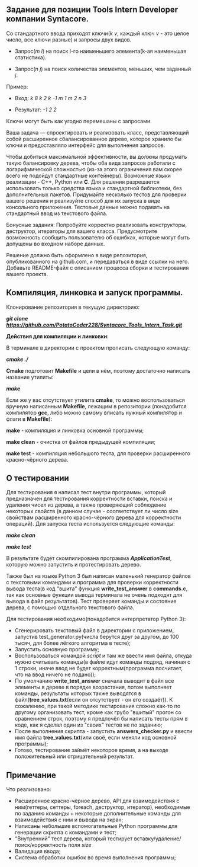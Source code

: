 ## Задание для позиции Tools Intern Developer компании Syntacore.<br>

Со стандартного ввода приходят ключи(*k v*, каждый ключ *v* - это целое число, все ключи разные) и запросы двух
видов.<br>

- Запрос(*m i*) на поиск i-го наименьшего элемента(k-ая наименьшая статистика).<br>

- Запрос(*n j*) на поиск количества элементов, меньших, чем заданный *j*.<br>

Пример:<br>

* Вход: *k 8 k 2 k -1 m 1 m 2 n 3*<br>

* Результат: *-1 2 2*

Ключи могут быть как угодно перемешаны с запросами.<br>

Ваша задача — спроектировать и реализовать класс, представляющий собой расширенное
сбалансированное дерево, которое хранило бы ключи и предоставляло интерфейс для
выполнения запросов.

Чтобы добиться максимальной эффективности, вы должны продумать такую балансировку
дерева, чтобы оба вида запросов работали с логарифмической сложностью (из-за этого
ограничения вам скорее всего не подойдут стандартные контейнеры).
Возможные языки реализации - C++, Python или **C**. Для решения разрешается использовать только
средства языка и стандартной библиотеки, без дополнительных пакетов.
Придумайте несколько тестов для проверки вашего решения и реализуйте способ для их запуска в
виде консольного приложения. Тестовые данные можно подавать на стандартный ввод из
текстового файла.<br>

Бонусные задания:
Попробуйте корректно реализовать конструкторы, деструктор, итераторы для вашего класса.
Предусмотрите возможность сообщить пользователю об ошибках, которые могут быть допущены
во входном наборе данных.<br>

Решение должно быть оформлено в виде репозитория, опубликованного на github.com, и
передаваться в виде ссылки на него. Добавьте README-файл с описанием процесса сборки и
тестирования вашего проекта.

## Компиляция, линковка и запуск программы.

Клонирование репозитория в текущую директорию:

***git clone https://github.com/PotatoCoder228/Syntacore_Tools_Intern_Task.git***

**Действия для компиляции и линковки**:

В терминале в директории с проектом прописать следующую команду:

***cmake ./***

**Cmake** подготовит **Makefile** и цели в нём, поэтому достаточно написать название утилиты:

***make***

Если же у вас отсутствует утилита **cmake**, то можно воспользоваться вручную написанным **Makefile**, лежащим в
репозитории
(понадобится компилятор **gcc**, либо можно самому вписать нужный компилятор и флаги в **Makefile**):

**make** - компиляция и линковка основной программы;

**make clean** - очистка от файлов предыдущей компиляции;

**make test** - компиляция небольшого теста, для проверки расширенного красно-чёрного дерева.

## О тестировании

Для тестирования я написал тест внутри программы, который предназначен для тестирования
корректности вставки, поиска и удаления чисел из дерева, а также проверяющий соблюдение некоторых свойств
(в данном случае - соответствует ли число size свойствам расширенного красно-чёрного дерева для корректности операций).
Для запуска теста используется следующие команды:

***make сlean***

***make test***

В результате будет скомпилирована программа ***ApplicationTest***, которую можно запустить
и протестировать дерево.

Также был на языке Python 3 был написан маленький генератор файлов с текстовыми командами и программа для
проверки корректности вывода теста(в код "вшита" функция **write_test_answer** в **commands.c**, так как основные
функции вывода
терминала не очень подходят для вывода в файл результатов).
Тест проверяет команды и состояние дерева, с помощью отдельного текстового файла.

Для тестирования необходимо(понадобится интерпретатор Python 3):

* Сгенерировать текстовый файл в директории с приложением, запустив test_generator.py(числа берутся друг за другом, до
  100 тысяч,
  для более лёгкого алгоритма в тесте);
* Запустить основную программу;
* Воспользоваться командой *script* и там же ввести имя файла, откуда нужно считывать команды(в файле идут команды
  подряд, начиная с 1 строки,
  иначе ввод не будет корректным(программа посчитает, что на ввод ничего не подано));
* По умолчанию **write_test_answer** сначала выводит в файл все элементы в дереве в порядке возрастания, потом выполняет
  команды, результаты которых
  также выводятся в файл(**tree_values.txt**(если он отсутствует - он его создаёт)). К сожалению, при такой методике
  тестирования сложно как-то по другому организовать тест,
  кроме как грубо "вшитый" прогон со сравнением строк, поэтому я предпочёл бы написать тесты прям в коде, как я сделал
  один из "своих" тестов не по заданию;
* После выполнения скрипта - запустить **answers_checker.py** и ввести имя файла **tree_values.txt**(или своё, если
  меняли код основной программы);
* Готово, тестирование займёт некоторое время, а на выходе положительный или отрицательный результат.

## Примечание

Что реализовано:

* Расширенное красно-чёрное дерево, API для взаимодействия с ним(геттеры, сеттеры, foreach, деструктор, итератор),
  необходимые по заданию команды +
  некоторые дополнительные команды для взаимодействия с ним и вывода на экран;
* Написаны небольшие вспомогательные Python программы для генерации скрипта с командами и тест;
* "Внутренний" тест дерева, который тестирует вставку/удаление/поиск/корректность поля *size*
* Валидация ввода;
* Система обработки ошибок во время выполнения программы;